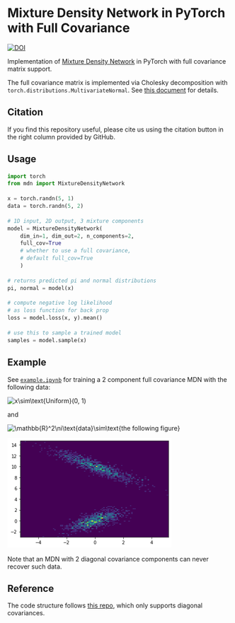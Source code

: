 # Mixture Density Network in PyTorch with Full Covariance

[![DOI](https://zenodo.org/badge/483535638.svg)](https://zenodo.org/badge/latestdoi/483535638)

Implementation of [Mixture Density Network](https://publications.aston.ac.uk/id/eprint/373/1/NCRG_94_004.pdf) in PyTorch with full covariance matrix support.

The full covariance matrix is implemented via Cholesky decomposition with `torch.distributions.MultivariateNormal`. See [this document](https://pytorch.org/docs/stable/distributions.html#multivariatenormal) for details.

## Citation

If you find this repository useful, please cite us using the citation button in the right column provided by GitHub.

## Usage

```python
import torch
from mdn import MixtureDensityNetwork

x = torch.randn(5, 1)
data = torch.randn(5, 2)

# 1D input, 2D output, 3 mixture components
model = MixtureDensityNetwork(
    dim_in=1, dim_out=2, n_components=2, 
    full_cov=True 
    # whether to use a full covariance, 
    # default full_cov=True
    )

# returns predicted pi and normal distributions
pi, normal = model(x) 

# compute negative log likelihood 
# as loss function for back prop
loss = model.loss(x, y).mean()

# use this to sample a trained model
samples = model.sample(x)
```

## Example

See [`example.ipynb`](./example.ipynb) for training a 2 component full covariance MDN with the following data:

![x\sim\text{Uniform}(0, 1)](https://latex.codecogs.com/svg.image?x\sim\text{Uniform}(0,&space;1)&space;)

and

![\mathbb{R}^2\ni\text{data}\sim\text{the following figure}](https://latex.codecogs.com/svg.image?\mathbb{R}^2\ni\text{data}\sim\text{the&space;following&space;figure}&space;)

![Data](./example.png)

Note that an MDN with 2 diagonal covariance components can never recover such data.

## Reference

The code structure follows [this repo](https://github.com/tonyduan/mdn), which only supports diagonal covariances.
